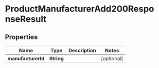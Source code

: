

# ProductManufacturerAdd200ResponseResult

## Properties

Name | Type | Description | Notes
------------ | ------------- | ------------- | -------------
**manufacturerId** | **String** |  |  [optional]




